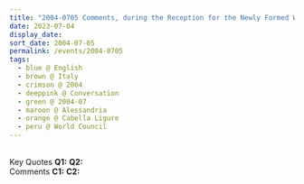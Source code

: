 ```yaml
---
title: "2004-0705 Comments, during the Reception for the Newly Formed World Council, Palazzo Doria, Cabella Ligure, Alessandria, Italy"
date: 2023-07-04
display_date: 
sort_date: 2004-07-05
permalink: /events/2004-0705
tags:
  - blue @ English
  - brown @ Italy
  - crimson @ 2004
  - deeppink @ Conversation
  - green @ 2004-07
  - maroon @ Alessandria
  - orange @ Cabella Ligure
  - peru @ World Council
---
```


<br>

<wave-list>
  <list-title color="DarkSeaGreen" width="55">Key Quotes</list-title>
  <list-item color="BlanchedAlmond" width="280"><b>Q1:</b> <i></i></list-item>
  <list-item color="Lavender" width="280"><b>Q2:</b> <i></i></list-item>
</wave-list>

<br>

<wave-list>
  <list-title color="DarkSeaGreen" width="55">Comments</list-title>
  <list-item color="BlanchedAlmond" width="280"><b>C1:</b> <i></i></list-item>
  <list-item color="Lavender" width="280"><b>C2:</b> <i></i></list-item>
</wave-list>